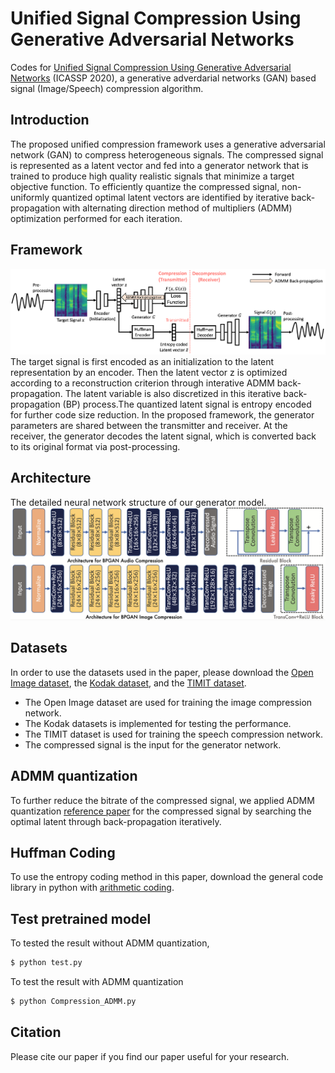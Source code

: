 # Unified Signal Compression Using Generative Adversarial Networks
Codes for [Unified Signal Compression Using Generative Adversarial Networks](https://ieeexplore.ieee.org/stamp/stamp.jsp?tp=&arnumber=9053233) (ICASSP 2020), a generative adverdarial networks (GAN) based signal (Image/Speech) compression algorithm.

## Introduction
The proposed unified compression framework uses a generative adversarial network (GAN) to compress heterogeneous signals. The compressed signal is represented as a latent vector and fed into a generator network that is trained to produce high quality realistic signals that minimize a target objective function. To efficiently quantize the compressed signal, non-uniformly quantized optimal latent vectors are identified by iterative back-propagation with alternating direction method of multipliers (ADMM) optimization performed for each iteration. 

## Framework
![Flow chart](https://github.com/BowenL0218/BPGAN-Signal-Compression/blob/main/Images/flowchart.png)
The target signal is first encoded as an initialization to the latent representation by an encoder. Then the latent vector z is optimized according to a reconstruction criterion through interative ADMM back-propagation. The latent variable is also discretized in this iterative back-propagation (BP) process.The quantized latent signal is entropy encoded for further code size reduction. In the proposed framework, the generator parameters are shared between the transmitter and receiver. At the receiver, the generator decodes the latent signal, which is converted back to its original format via post-processing.

## Architecture
The detailed neural network structure of our generator model.
![Generator architecture](https://github.com/BowenL0218/BPGAN-Signal-Compression/blob/main/Images/arc.png)

## Datasets
In order to use the datasets used in the paper, please download the [Open Image dataset](https://storage.googleapis.com/openimages/web/index.html), the [Kodak dataset](http://www.cs.albany.edu/~xypan/research/snr/Kodak.html), and the [TIMIT dataset](https://catalog.ldc.upenn.edu/LDC93S1).

- The Open Image dataset are used for training the image compression network. 
- The Kodak datasets is implemented for testing the performance.
- The TIMIT dataset is used for training the speech compression network. 
- The compressed signal is the input for the generator network. 

## ADMM quantization
To further reduce the bitrate of the compressed signal, we applied ADMM quantization [reference paper](https://arxiv.org/abs/1812.11677) for the compressed signal by searching the optimal latent through back-propagation iteratively.

## Huffman Coding
To use the entropy coding method in this paper, download the general code library in python with [arithmetic coding](https://github.com/ahmedfgad/ArithmeticEncodingPython). 

## Test pretrained model
To tested the result without ADMM quantization,
```sh
$ python test.py
```

To test the result with ADMM quantization
```sh
$ python Compression_ADMM.py
```

## Citation
Please cite our paper if you find our paper useful for your research. 
